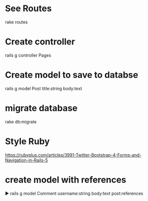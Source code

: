# See Routes
rake routes

# Create controller
rails g controller Pages

# Create model to save to databse
rails g model Post title:string body:text

# migrate database
rake db:migrate

# Style Ruby
https://rubyplus.com/articles/3991-Twitter-Bootstrap-4-Forms-and-Navigation-in-Rails-5


# create model with references
▶ rails g model Comment username:string body:text post:references

